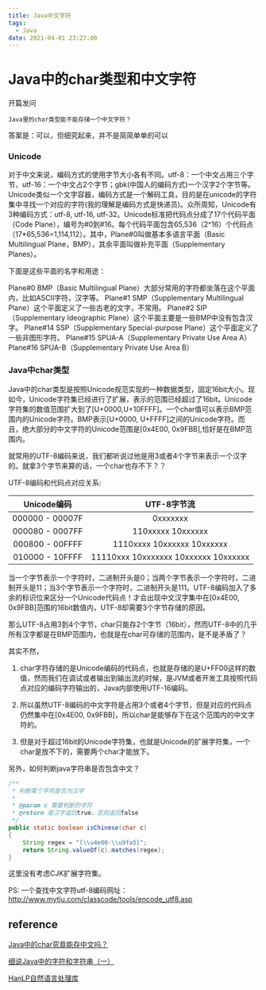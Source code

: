 ```yaml
---
title: Java中文字符
tags:
  - Java
date: 2021-04-01 23:27:00
---
```



# Java中的char类型和中文字符

开篇发问

```
Java里的char类型能不能存储一个中文字符？
```

答案是：可以，但细究起来，并不是简简单单的可以

### Unicode

对于中文来说，编码方式的使用字节大小各有不同。utf-8：一个中文占用三个字节，utf-16：一个中文占2个字节；gbk(中国人的编码方式)一个汉字2个字节等。Unicode类似一个文字容器，编码方式是一个解码工具，目的是在unicode的字符集中寻找一个对应的字符(我的理解是编码方式是快递员)。众所周知，Unicode有3种编码方式：utf-8, utf-16, utf-32。Unicode标准把代码点分成了17个代码平面（Code Plane），编号为#0到#16。每个代码平面包含65,536（2^16）个代码点（17*65,536=1,114,112）。其中，Plane#0叫做基本多语言平面（Basic Multilingual Plane，BMP），其余平面叫做补充平面（Supplementary Planes）。

下面是这些平面的名字和用途：

Plane#0 BMP（Basic Multilingual Plane）大部分常用的字符都坐落在这个平面内，比如ASCII字符，汉字等。
Plane#1 SMP（Supplementary Multilingual Plane）这个平面定义了一些古老的文字，不常用。
Plane#2 SIP（Supplementary Ideographic Plane）这个平面主要是一些BMP中没有包含汉字。
Plane#14 SSP（Supplementary Special-purpose Plane）这个平面定义了一些非图形字符。
Plane#15 SPUA-A（Supplementary Private Use Area A）
Plane#16 SPUA-B（Supplementary Private Use Area B）



### Java中char类型

Java中的char类型是按照Unicode规范实现的一种数据类型，固定16bit大小。现如今，Unicode字符集已经进行了扩展，表示的范围已经超过了16bit。Unicode字符集的数值范围扩大到了[U+0000,U+10FFFF]。一个char值可以表示BMP范围内的Unicode字符。BMP表示[U+0000, U+FFFF]之间的Unicode字符。而且，绝大部分的中文字符的Unicode范围是[0x4E00, 0x9FBB],恰好是在BMP范围内。



就常用的UTF-8编码来说，我们都听说过他是用3或者4个字节来表示一个汉字的。就拿3个字节来算的话，一个char也存不下？？

UTF-8编码和代码点对应关系:

|   Unicode编码   |             UTF-8字节流              |
| :-------------: | :----------------------------------: |
| 000000 - 00007F |               0xxxxxxx               |
| 000080 - 0007FF |          110xxxxx 10xxxxxx           |
| 000800 - 00FFFF |      1110xxxx 10xxxxxx 10xxxxxx      |
| 010000 - 10FFFF | 11110xxx 10xxxxxxx 10xxxxxx 10xxxxxx |

当一个字节表示一个字符时，二进制开头是0；当两个字节表示一个字符时，二进制开头是11；当3个字节表示一个字符时，二进制开头是111。UTF-8编码加入了多余的标识位来区分一个Unicode代码点！才会出现中文汉字集中在[0x4E00, 0x9FBB]范围的16bit数值内，UTF-8却需要3个字节存储的原因。

那么UTF-8占用3到4个字节，char只能存2个字节（16bit），然而UTF-8中的几乎所有汉字都是在BMP范围内，也就是在char可存储的范围内，是不是矛盾了？

其实不然，

1. char字符存储的是Unicode编码的代码点，也就是存储的是U+FF00这样的数值，然而我们在调试或者输出到输出流的时候，是JVM或者开发工具按照代码点对应的编码字符输出的，Java内部使用UTF-16编码。

2. 所以虽然UTF-8编码的中文字符是占用3个或者4个字节，但是对应的代码点仍然集中在[0x4E00, 0x9FBB]，所以char是能够存下在这个范围内的中文字符的。
3. 但是对于超过16bit的Unicode字符集，也就是Unicode的扩展字符集，一个char是放不下的，需要两个char才能放下。



另外，如何判断java字符串是否包含中文？

```java
/**
 * 判断某个字符是否为汉字
 *
 * @param c 需要判断的字符
 * @return 是汉字返回true，否则返回false
 */
public static boolean isChinese(char c)
{
    String regex = "[\\u4e00-\\u9fa5]";
    return String.valueOf(c).matches(regex);
}
```

这里没有考虑CJK扩展字符集。



PS: 一个查找中文字符utf-8编码网址：http://www.mytju.com/classcode/tools/encode_utf8.asp

## reference

[Java中的char究竟能存中文吗？](https://www.cnblogs.com/softidea/p/10271219.html)

[细说Java中的字符和字符串（一）](https://blog.csdn.net/buqutianya/article/details/80685437)

[HanLP自然语言处理库](https://github.com/hankcs/HanLP/blob/master/src/main/java/com/hankcs/hanlp/utility/TextUtility.java)
